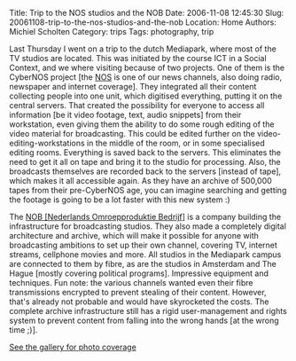Title: Trip to the NOS studios and the NOB
Date: 2006-11-08 12:45:30
Slug: 20061108-trip-to-the-nos-studios-and-the-nob
Location: Home
Authors: Michiel Scholten
Category: trips
Tags: photography, trip

<p>Last Thursday I went on a trip to the dutch Mediapark, where most of the TV studios are located. This was initiated by the course ICT in a Social Context, and we where visiting because of two projects. One of them is the CyberNOS project [the <a href="http://www.nos.nl/">NOS</a> is one of our news channels, also doing radio, newspaper and internet coverage]. They integrated all their content collecting people into one unit, which digitised everything, putting it on the central servers. That created the possibility for everyone to access all information [be it video footage, text, audio snippets] from their workstation, even giving them the ability to do some rough editing of the video material for broadcasting. This could be edited further on the video-editing-workstations in the middle of the room, or in some specialised editing rooms. Everything is saved back to the servers. This eliminates the need to get it all on tape and bring it to the studio for processing. Also, the broadcasts themselves are recorded back to the servers [instead of tape], which makes it all accessible again. As they have an archive of 500,000 tapes from their pre-CyberNOS age, you can imagine searching and getting the footage is going to be a lot faster with this new system :)</p>

<p>The <a href="http://www.nob.nl/">NOB [Nederlands Omroepproduktie Bedrijf]</a> is a company building the infrastructure for broadcasting studios. They also made a completely digital architecture and archive, which will make it possible for anyone with broadcasting ambitions to set up their own channel, covering TV, internet streams, cellphone movies and more. All studios in the Mediapark campus are connected to them by fibre, as are the studios in Amsterdam and The Hague [mostly covering political programs]. Impressive equipment and techniques. Fun note: the various channels wanted even their fibre transmissions encrypted to prevent stealing of their content. However, that's already not probable and would have skyrocketed the costs. The complete archive infrastructure still has a rigid user-management and rights system to prevent content from falling into the wrong hands [at the wrong time ;)].</p>

<p><a href="https://shuttereye.org/goingout/mediapark/">See the gallery for photo coverage</a></p>
